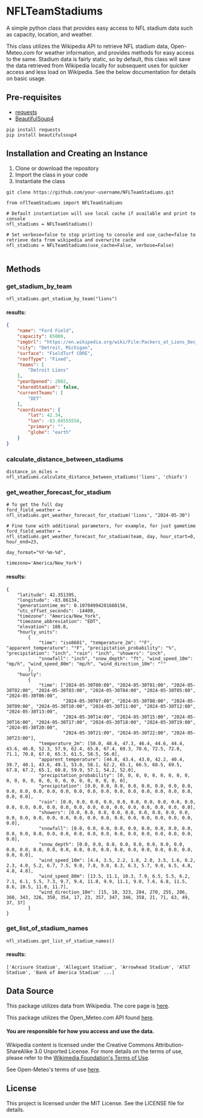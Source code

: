 # NFLTeamStadiums
A simple python class that provides easy access to NFL stadium data such as capacity, location, and weather.

This class utilizes the Wikipedia API to retrieve NFL stadium data, Open-Meteo.com for weather information, 
and provides methods for easy access to the same. Stadium data is fairly static, so by default, this class will save 
the data retrieved from Wikipedia locally for subsequent uses for quicker access and less load on Wikipedia. 
See the below documentation for details on basic usage.

## Pre-requisites
- [requests](https://pypi.org/project/requests/)
- [BeautifulSoup4](https://pypi.org/project/beautifulsoup4/)

```
pip install requests
pip install beautifulsoup4
```

## Installation and Creating an Instance
1. Clone or download the repository 
2. Import the class in your code
3. Instantiate the class

```
git clone https://github.com/your-username/NFLTeamStadiums.git
```

```
from nflTeamStadiums import NFLTeamStadiums

# Default instantiation will use local cache if available and print to console
nfl_stadiums = NFLTeamStadiums()

# Set verbose=false to stop printing to console and use_cache=false to retrieve data from wikipedia and overwrite cache
nfl_stadiums = NFLTeamStadiums(use_cache=False, verbose=False)


```
## Methods

### get_stadium_by_team
```
nfl_stadiums.get_stadium_by_team("lions")
```

#### results:
```json
{
    "name": "Ford Field",
    "capacity": 65000,
    "imgUrl": "https://en.wikipedia.org/wiki/File:Packers_at_Lions_Dec_2020_(50715608723).jpg",
    "city": "Detroit, Michigan",
    "surface": "FieldTurf CORE",
    "roofType": "Fixed",
    "teams": [
        "Detroit Lions"
    ],
    "yearOpened": 2002,
    "sharedStadium": false,
    "currentTeams": [
        "DET"
    ],
    "coordinates": {
        "lat": 42.34,
        "lon": -83.04555556,
        "primary": "",
        "globe": "earth"
    }
}
```

### calculate_distance_between_stadiums
```
distance_in_miles = nfl_stadiums.calculate_distance_between_stadiums('lions', 'chiefs')
```

### get_weather_forecast_for_stadium
```
# To get the full day
ford_field_weather = nfl_stadiums.get_weather_forecast_for_stadium('lions', "2024-05-30")

# Fine tune with additional parameters, for example, for just gametime
ford_field_weather = nfl_stadiums.get_weather_forecast_for_stadium(team, day, hour_start=0, hour_end=23, 
                                                                   day_format="%Y-%m-%d",
                                                                   timezone='America/New_York')
```

#### results:
```
{
    "latitude": 42.351395, 
    "longitude": -83.06134, 
    "generationtime_ms": 0.10704994201660156, 
    "utc_offset_seconds": -14400, 
    "timezone": "America/New_York", 
    "timezone_abbreviation": "EDT", 
    "elevation": 188.0, 
    "hourly_units": 
        {
            "time": "iso8601", "temperature_2m": "°F", "apparent_temperature": "°F", "precipitation_probability": "%", "precipitation": "inch", "rain": "inch", "showers": "inch", 
            "snowfall": "inch", "snow_depth": "ft", "wind_speed_10m": "mp/h", "wind_speed_80m": "mp/h", "wind_direction_10m": "°"
        }, 
    "hourly": 
        {
            "time": ["2024-05-30T00:00", "2024-05-30T01:00", "2024-05-30T02:00", "2024-05-30T03:00", "2024-05-30T04:00", "2024-05-30T05:00", "2024-05-30T06:00", 
                     "2024-05-30T07:00", "2024-05-30T08:00", "2024-05-30T09:00", "2024-05-30T10:00", "2024-05-30T11:00", "2024-05-30T12:00", "2024-05-30T13:00", 
                     "2024-05-30T14:00", "2024-05-30T15:00", "2024-05-30T16:00", "2024-05-30T17:00", "2024-05-30T18:00", "2024-05-30T19:00", "2024-05-30T20:00", 
                     "2024-05-30T21:00", "2024-05-30T22:00", "2024-05-30T23:00"], 
            "temperature_2m": [50.0, 48.6, 47.3, 46.4, 44.6, 44.4, 43.6, 46.0, 52.3, 57.9, 62.4, 65.8, 67.4, 69.3, 70.6, 72.5, 72.0, 71.1, 70.8, 67.0, 65.3, 61.5, 58.5, 56.0], 
            "apparent_temperature": [44.8, 43.4, 43.0, 42.2, 40.4, 39.7, 40.1, 43.6, 49.1, 53.8, 58.1, 62.2, 65.1, 66.5, 68.5, 69.5, 67.8, 67.2, 65.1, 60.8, 59.9, 57.1, 54.2, 52.0], 
            "precipitation_probability": [0, 0, 0, 0, 0, 0, 0, 0, 0, 0, 0, 0, 0, 0, 0, 0, 0, 0, 0, 0, 0, 0, 0, 0], 
            "precipitation": [0.0, 0.0, 0.0, 0.0, 0.0, 0.0, 0.0, 0.0, 0.0, 0.0, 0.0, 0.0, 0.0, 0.0, 0.0, 0.0, 0.0, 0.0, 0.0, 0.0, 0.0, 0.0, 0.0, 0.0], 
            "rain": [0.0, 0.0, 0.0, 0.0, 0.0, 0.0, 0.0, 0.0, 0.0, 0.0, 0.0, 0.0, 0.0, 0.0, 0.0, 0.0, 0.0, 0.0, 0.0, 0.0, 0.0, 0.0, 0.0, 0.0], 
            "showers": [0.0, 0.0, 0.0, 0.0, 0.0, 0.0, 0.0, 0.0, 0.0, 0.0, 0.0, 0.0, 0.0, 0.0, 0.0, 0.0, 0.0, 0.0, 0.0, 0.0, 0.0, 0.0, 0.0, 0.0], 
            "snowfall": [0.0, 0.0, 0.0, 0.0, 0.0, 0.0, 0.0, 0.0, 0.0, 0.0, 0.0, 0.0, 0.0, 0.0, 0.0, 0.0, 0.0, 0.0, 0.0, 0.0, 0.0, 0.0, 0.0, 0.0], 
            "snow_depth": [0.0, 0.0, 0.0, 0.0, 0.0, 0.0, 0.0, 0.0, 0.0, 0.0, 0.0, 0.0, 0.0, 0.0, 0.0, 0.0, 0.0, 0.0, 0.0, 0.0, 0.0, 0.0, 0.0, 0.0], 
            "wind_speed_10m": [4.4, 3.5, 2.2, 1.8, 2.0, 3.5, 1.6, 0.2, 2.3, 4.0, 5.2, 6.7, 7.5, 9.0, 7.8, 9.0, 8.3, 6.3, 5.7, 9.0, 6.5, 4.8, 4.8, 4.8], 
            "wind_speed_80m": [13.5, 11.1, 10.3, 7.9, 6.5, 5.5, 6.2, 7.1, 6.1, 5.5, 7.3, 9.7, 9.4, 11.0, 9.9, 11.1, 9.0, 7.6, 6.8, 11.5, 8.6, 10.5, 11.0, 11.7], 
            "wind_direction_10m": [15, 18, 323, 284, 270, 255, 286, 360, 343, 326, 350, 354, 17, 23, 357, 347, 346, 358, 21, 71, 63, 49, 37, 37]
        }
}
```

### get_list_of_stadium_names
```
nfl_stadiums.get_list_of_stadium_names()
```

#### results:
```
['Acrisure Stadium', 'Allegiant Stadium', 'Arrowhead Stadium', 'AT&T Stadium', 'Bank of America Stadium' ...]
```

## Data Source
This package utilizes data from Wikipedia. The core page is 
[here](https://en.wikipedia.org/wiki/List_of_current_NFL_stadiums).

This package utilizes the Open_Meteo.com API found [here](https://open-meteo.com/).


#### You are responsible for how you access and use the data.<br>
Wikipedia content is licensed under the Creative Commons Attribution-ShareAlike 3.0 Unported License. 
For more details on the terms of use, please refer to the 
[Wikimedia Foundation's Terms of Use](https://foundation.wikimedia.org/wiki/Policy:Terms_of_Use).


See Open-Meteo's terms of use [here](https://open-meteo.com/en/terms).

## License
This project is licensed under the MIT License. See the LICENSE file for details.

